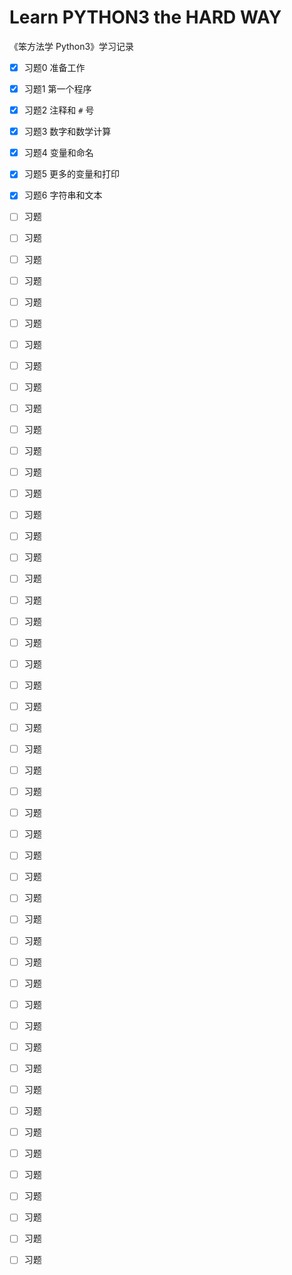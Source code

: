 # Learn PYTHON3 the HARD WAY

《笨方法学 Python3》学习记录

- [x] 习题0 准备工作
- [x] 习题1 第一个程序
- [x] 习题2 注释和 `#` 号
- [x] 习题3 数字和数学计算
- [x] 习题4 变量和命名
- [x] 习题5 更多的变量和打印
- [x] 习题6 字符串和文本
- [ ] 习题 
- [ ] 习题 
- [ ] 习题 
- [ ] 习题 
- [ ] 习题 
- [ ] 习题 
- [ ] 习题 
- [ ] 习题 
- [ ] 习题 
- [ ] 习题 
- [ ] 习题 
- [ ] 习题 
- [ ] 习题 
- [ ] 习题 
- [ ] 习题 
- [ ] 习题 
- [ ] 习题 
- [ ] 习题 
- [ ] 习题 
- [ ] 习题 
- [ ] 习题 
- [ ] 习题 
- [ ] 习题 
- [ ] 习题 
- [ ] 习题 
- [ ] 习题 
- [ ] 习题 
- [ ] 习题 
- [ ] 习题 
- [ ] 习题 
- [ ] 习题 
- [ ] 习题 
- [ ] 习题 
- [ ] 习题 
- [ ] 习题 
- [ ] 习题 
- [ ] 习题 
- [ ] 习题 
- [ ] 习题 
- [ ] 习题 
- [ ] 习题 
- [ ] 习题 
- [ ] 习题 
- [ ] 习题 
- [ ] 习题 
- [ ] 习题 
- [ ] 习题 
- [ ] 习题 
- [ ] 习题 
- [ ] 习题 

